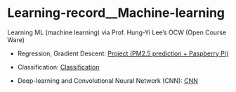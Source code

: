 # Learning-record__Machine-learning
Learning ML (machine learning) via Prof. Hung-Yi Lee’s OCW (Open Course Ware)
* Regression, Gradient Descent: [Project (PM2.5 prediction + Paspberry Pi)](https://github.com/kuihao/AIoT_Temperature-Humidity-and-Prediction-using-RaspberryPi)

* Classification: [Classification](https://github.com/kuihao/Learning-record__Machine-learning/tree/main/Classification)

* Deep-learning and Convolutional Neural Network (CNN): [CNN](https://github.com/kuihao/Learning-record__Machine-learning/tree/main/CNN)